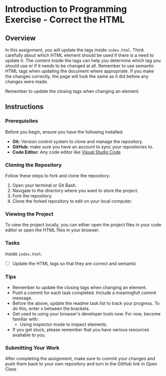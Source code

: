 # Introduction to Programming Exercise - Correct the HTML

## Overview
In this assignment, you will update the tags inside `index.html`. Think carefully about which HTML element should be used if there is a need to update it. The content inside the tags can help you determine which tag you should use or if it needs to be changed at all. Remember to use semantic HTML tags when updating the document where appropriate. If you make the changes correctly, the page will look the same as it did before any changes were made.

Remember to update the closing tags when changing an element.

## Instructions

### Prerequisites

Before you begin, ensure you have the following installed:

- **Git:** Version control system to clone and manage the repository.
- **GitHub:** make sure you have an account to sync your repositories to.
- **Code Editor:** Any code editor like [Visual Studio Code](https://code.visualstudio.com/)

### Cloning the Repository

Follow these steps to fork and clone the repository:

1. Open your terminal or Git Bash.
2. Navigate to the directory where you want to store the project.
3. Fork the repository.
4. Clone the forked repository to edit on your local computer.

### Viewing the Project

To view the project locally, you can either open the project files in your code editor or open the HTML files in your browser.

### Tasks

Inside `index.html`:
- [ ] Update the HTML tags so that they are correct and semantic


### Tips
- Remember to update the closing tags when changing an element.
- Push a commit for each task completed. Include a meaningfull commit message.
- Before the above, update the readme task list to track your progress. To do this, enter x between the brackets.
- Get used to using your browser's developer tools now. For now, become familiar with: 
    - Using inspector mode to inspect elements.
- If you get stuck, please remember that you have various resources available to you.


### Submitting Your Work

After completing the assignment, make sure to commit your changes and push them back to your own repository and turn in the GitHub link in Open Class